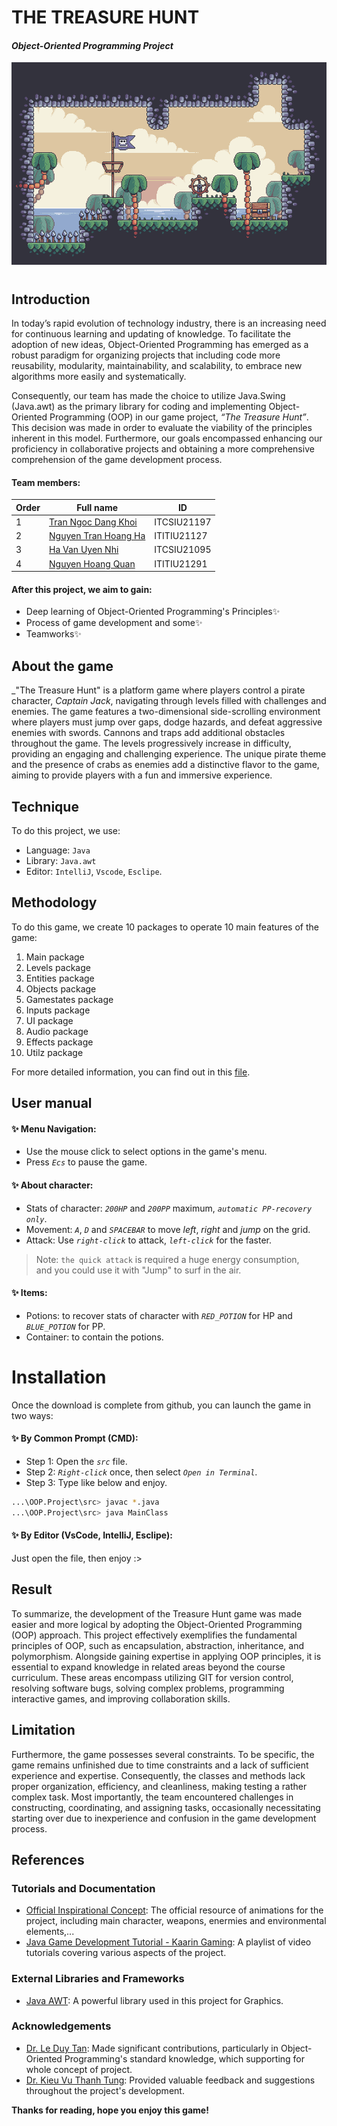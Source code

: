 # THE TREASURE HUNT
#### _Object-Oriented Programming Project_

![](res/obj/5_0OvA.gif)
#

## Introduction
In today’s rapid evolution of technology industry, there is an increasing need for continuous learning and updating of knowledge. To facilitate the adoption of new ideas, Object-Oriented Programming has emerged as a robust paradigm for organizing projects that including code more reusability, modularity, maintainability, and scalability, to embrace new algorithms more easily and systematically.

Consequently, our team has made the choice to utilize Java.Swing (Java.awt) as the primary library for coding and implementing Object-Oriented Programming (OOP) in our game project, _“The Treasure Hunt”_. This decision was made in order to evaluate the viability of the principles inherent in this model. Furthermore, our goals encompassed enhancing our proficiency in collaborative projects and obtaining a more comprehensive comprehension of the game development process.

#### Team members:

| Order | Full name | ID |
| ------ | ------ | ------ |
| 1 | [Tran Ngoc Dang Khoi](https://github.com/koitran14) | ITCSIU21197 |
| 2 | [Nguyen Tran Hoang Ha](https://github.com/HoangHaITITIU21127) | ITITIU21127 | 
| 3 | [Ha Van Uyen Nhi](https://github.com/Jay2717) | ITCSIU21095 |
| 4 | [Nguyen Hoang Quan](https://github.com/Quanchip) | ITITIU21291 |


#### After this project, we aim to gain:
- Deep learning of Object-Oriented Programming's Principles✨
- Process of game development and some✨
- Teamworks✨

## About the game
_"The Treasure Hunt" is a platform game where players control a pirate character, _Captain Jack_, navigating through levels filled with challenges and enemies. The game features a two-dimensional side-scrolling environment where players must jump over gaps, dodge hazards, and defeat aggressive enemies with swords. Cannons and traps add additional obstacles throughout the game. The levels progressively increase in difficulty, providing an engaging and challenging experience. The unique pirate theme and the presence of crabs as enemies add a distinctive flavor to the game, aiming to provide players with a fun and immersive experience.

## Technique 
To do this project, we use: 
- Language: `Java`
- Library: `Java.awt`
- Editor: `IntelliJ`, `Vscode`, `Esclipe`.

## Methodology

To do this game, we create 10 packages to operate 10 main features of the game:
1. Main package
2. Levels package
3. Entities package
4. Objects package
5. Gamestates package
6. Inputs package
7. UI package
8. Audio package
9. Effects package
10. Utilz package

For more detailed information, you can find out in this [file](https://github.com/koitran14/The-Treasure-Hunt-Project/blob/main/The%20Treasure%20Hunt%20report.pdf).

## User manual
#### ✨ Menu Navigation: 
- Use the mouse click to select options in the game's menu. 
- Press _`Ecs`_ to pause the game.

#### ✨ About character:
- Stats of character: _`200HP`_ and _`200PP`_ maximum, _`automatic PP-recovery only`_.
- Movement: _`A`_, _`D`_ and _`SPACEBAR`_ to move _left_, _right_ and _jump_ on the grid.
- Attack: Use _`right-click`_ to attack, _`left-click`_ for the faster.
> Note: `the quick attack` is required a huge energy consumption,
<br>and you could use it with "Jump" to surf in the air.

#### ✨ Items:
- Potions: to recover stats of character with _`RED_POTION`_ for HP and _`BLUE_POTION`_ for PP.
- Container: to contain the potions.

# Installation
Once the download is complete from github, you can launch the game in two ways:
#### ✨ By Common Prompt (CMD):
- Step 1: Open the _`src`_ file.
- Step 2: _`Right-click`_ once, then select _`Open in Terminal`_.
- Step 3: Type like below and enjoy.


```sh
...\OOP.Project\src> javac *.java
...\OOP.Project\src> java MainClass
```
#### ✨ By Editor (VsCode, IntelliJ, Esclipe):
Just open the file, then enjoy :>




## Result
To summarize, the development of the Treasure Hunt game was made easier and more logical by adopting the Object-Oriented Programming (OOP) approach. This project effectively exemplifies the fundamental principles of OOP, such as encapsulation, abstraction, inheritance, and polymorphism. Alongside gaining expertise in applying OOP principles, it is essential to expand knowledge in related areas beyond the course curriculum. These areas encompass utilizing GIT for version control, resolving software bugs, solving complex problems, programming interactive games, and improving collaboration skills.

## Limitation
Furthermore, the game possesses several constraints. To be specific, the game remains unfinished due to time constraints and a lack of sufficient experience and expertise. Consequently, the classes and methods lack proper organization, efficiency, and cleanliness, making testing a rather complex task. Most importantly, the team encountered challenges in constructing, coordinating, and assigning tasks, occasionally necessitating starting over due to inexperience and confusion in the game development process.
## References

### Tutorials and Documentation
- [Official Inspirational Concept](https://pixelfrog-assets.itch.io/treasure-hunters): The official resource of animations for the project, including main character, weapons, enermies and environmental elements,...
- [Java Game Development Tutorial - Kaarin Gaming](https://youtu.be/6_N8QZ47toY): A playlist of video tutorials covering various aspects of the project.

### External Libraries and Frameworks
- [Java AWT](https://www.geeksforgeeks.org/what-is-java-awt-graphics/): A powerful library used in this project for Graphics. 


### Acknowledgements
- [Dr. Le Duy Tan](): Made significant contributions, particularly in Object-Oriented Programming's standard knowledge, which supporting for whole concept of project.
- [Dr. Kieu Vu Thanh Tung](): Provided valuable feedback and suggestions throughout the project's development.

**Thanks for reading, hope you enjoy this game!**
